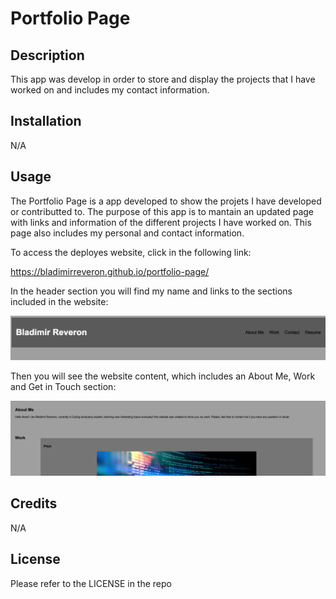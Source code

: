 # Portfolio Page

## Description

This app was develop in order to store and display the projects that I have worked on and includes my contact information.

## Installation

N/A

## Usage

The Portfolio Page is a app developed to show the projets I have developed or contributted to. The purpose of this app is to mantain an updated page with links and information of the different projects I have worked on. This page also includes my personal and contact information.

To access the deployes website, click in the following link:

https://bladimirreveron.github.io/portfolio-page/

In the header section you will find my name and links to the sections included in the website:

![header](./assets/header.png)

Then you will see the website content, which includes an About Me, Work and Get in Touch section:

![body](./assets/body.png)

## Credits

N/A

## License

Please refer to the LICENSE in the repo